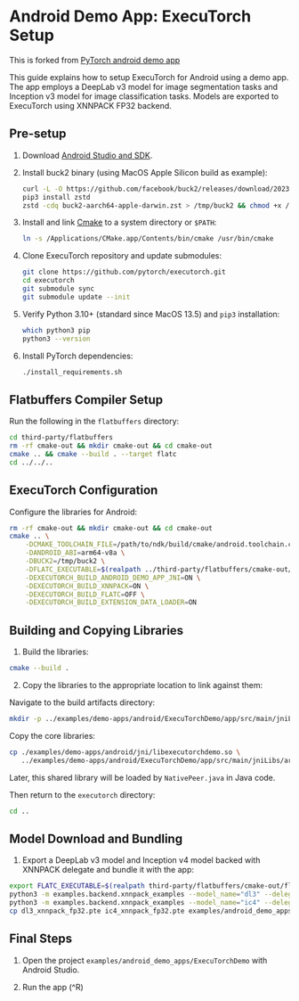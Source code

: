 # Android Demo App: ExecuTorch Setup

This is forked from [PyTorch android demo app](https://github.com/pytorch/android-demo-app)

This guide explains how to setup ExecuTorch for Android using a demo app. The app employs a DeepLab v3 model for image segmentation tasks and Inception v3 model for image classification tasks. Models are exported to ExecuTorch using XNNPACK FP32 backend.

## Pre-setup

1. Download [Android Studio and SDK](https://developer.android.com/studio).

2. Install buck2 binary (using MacOS Apple Silicon build as example):
    ```bash
    curl -L -O https://github.com/facebook/buck2/releases/download/2023-07-18/buck2-aarch64-apple-darwin.zst
    pip3 install zstd
    zstd -cdq buck2-aarch64-apple-darwin.zst > /tmp/buck2 && chmod +x /tmp/buck2
    ```

3. Install and link [Cmake](cmake.org/download) to a system directory or `$PATH`:

   ```bash
   ln -s /Applications/CMake.app/Contents/bin/cmake /usr/bin/cmake
   ```

4. Clone ExecuTorch repository and update submodules:

   ```bash
   git clone https://github.com/pytorch/executorch.git
   cd executorch
   git submodule sync
   git submodule update --init
   ```

5. Verify Python 3.10+ (standard since MacOS 13.5) and `pip3` installation:

   ```bash
   which python3 pip
   python3 --version
   ```

6. Install PyTorch dependencies:

   ```bash
   ./install_requirements.sh
   ```

## Flatbuffers Compiler Setup

Run the following in the `flatbuffers` directory:

```bash
cd third-party/flatbuffers
rm -rf cmake-out && mkdir cmake-out && cd cmake-out
cmake .. && cmake --build . --target flatc
cd ../../..
```

## ExecuTorch Configuration

Configure the libraries for Android:

```bash
rm -rf cmake-out && mkdir cmake-out && cd cmake-out
cmake .. \
    -DCMAKE_TOOLCHAIN_FILE=/path/to/ndk/build/cmake/android.toolchain.cmake \
    -DANDROID_ABI=arm64-v8a \
    -DBUCK2=/tmp/buck2 \
    -DFLATC_EXECUTABLE=$(realpath ../third-party/flatbuffers/cmake-out/flatc) \
    -DEXECUTORCH_BUILD_ANDROID_DEMO_APP_JNI=ON \
    -DEXECUTORCH_BUILD_XNNPACK=ON \
    -DEXECUTORCH_BUILD_FLATC=OFF \
    -DEXECUTORCH_BUILD_EXTENSION_DATA_LOADER=ON
```

## Building and Copying Libraries

1. Build the libraries:

```bash
cmake --build .
```

2. Copy the libraries to the appropriate location to link against them:

Navigate to the build artifacts directory:

```bash
mkdir -p ../examples/demo-apps/android/ExecuTorchDemo/app/src/main/jniLibs/arm64-v8a
```

Copy the core libraries:

```bash
cp ./examples/demo-apps/android/jni/libexecutorchdemo.so \
   ../examples/demo-apps/android/ExecuTorchDemo/app/src/main/jniLibs/arm64-v8a
```

Later, this shared library will be loaded by `NativePeer.java` in Java code.

Then return to the `executorch` directory:

```bash
cd ..
```

## Model Download and Bundling

1. Export a DeepLab v3 model and Inception v4 model backed with XNNPACK delegate and bundle it with
   the app:

```bash
export FLATC_EXECUTABLE=$(realpath third-party/flatbuffers/cmake-out/flatc)
python3 -m examples.backend.xnnpack_examples --model_name="dl3" --delegate
python3 -m examples.backend.xnnpack_examples --model_name="ic4" --delegate
cp dl3_xnnpack_fp32.pte ic4_xnnpack_fp32.pte examples/android_demo_apps/ExecuTorchDemo/app/src/main/assets/
```

## Final Steps

1. Open the project `examples/android_demo_apps/ExecuTorchDemo` with Android Studio.

2. Run the app (^R)
